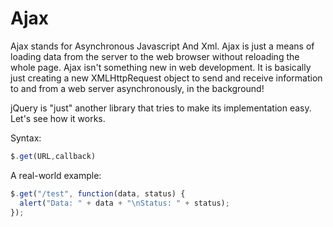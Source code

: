 
# Ajax

Ajax stands for Asynchronous Javascript And Xml. Ajax is just a means of loading data from the server to the web browser without reloading the whole page.
Ajax isn't something new in web development. It is basically just creating a new XMLHttpRequest object to send and receive information to and from a web server asynchronously, in the background!

jQuery is "just" another library that tries to make its implementation easy. Let's see how it works.

Syntax:

```js
$.get(URL,callback)
```

A real-world example:

```js
$.get("/test", function(data, status) {
  alert("Data: " + data + "\nStatus: " + status);
});
```
